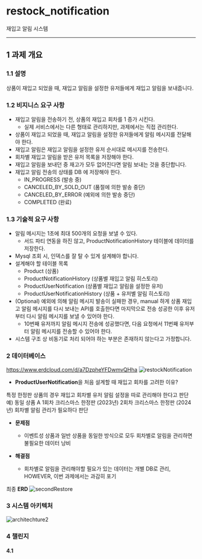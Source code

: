 # restock_notification
재입고 알림 시스템

---
## 1 과제 개요
### 1.1 설명
상품이 재입고 되었을 때, 재입고 알림을 설정한 유저들에게 재입고 알림을 보내줍니다.

### 1.2 비지니스 요구 사항
- 재입고 알림을 전송하기 전, 상품의 재입고 회차를 1 증가 시킨다.
    - 실제 서비스에서는 다른 형태로 관리하지만, 과제에서는 직접 관리한다.
- 상품이 재입고 되었을 때, 재입고 알림을 설정한 유저들에게 알림 메시지를 전달해야 한다.
- 재입고 알림은 재입고 알림을 설정한 유저 순서대로 메시지를 전송한다.
- 회차별 재입고 알림을 받은 유저 목록을 저장해야 한다.
- 재입고 알림을 보내던 중 재고가 모두 없어진다면 알림 보내는 것을 중단합니다.
- 재입고 알림 전송의 상태를 DB 에 저장해야 한다.
    - IN_PROGRESS (발송 중)
    - CANCELED_BY_SOLD_OUT (품절에 의한 발송 중단)
    - CANCELED_BY_ERROR (예외에 의한 발송 중단)
    - COMPLETED (완료)


### 1.3 기술적 요구 사항
- 알림 메시지는 1초에 최대 500개의 요청을 보낼 수 있다.
    - 서드 파티 연동을 하진 않고, ProductNotificationHistory 테이블에 데이터를 저장한다.
- Mysql 조회 시, 인덱스를 잘 탈 수 있게 설계해야 합니다.
- 설계해야 할 테이블 목록
    - Product (상품)
    - ProductNotificationHistory (상품별 재입고 알림 히스토리)
    - ProductUserNotification (상품별 재입고 알림을 설정한 유저)
    - ProductUserNotificationHistory (상품 + 유저별 알림 히스토리)
- (Optional) 예외에 의해 알림 메시지 발송이 실패한 경우, manual 하게 상품 재입고 알림 메시지를 다시 보내는 API를 호출한다면 마지막으로 전송 성공한 이후 유저부터 다시 알림 메시지를 보낼 수 있어야 한다.
    - 10번째 유저까지 알림 메시지 전송에 성공했다면, 다음 요청에서 11번째 유저부터 알림 메시지를 전송할 수 있어야 한다.
- 시스템 구조 상 비동기로 처리 되어야 하는 부분은 존재하지 않는다고 가정합니다.


### 2 데이터베이스
https://www.erdcloud.com/d/a7DzpheYFDwmvQHha
![restockNotification](https://github.com/user-attachments/assets/fdbd0694-fdf5-4b33-a0a2-a558b5f3f1f6)

- **ProductUserNotification**을 처음 설계할 때 재입고 회차를 고려한 이유?

특정 한정판 상품의 경우 재입고 회차별 유저 알림 설정을 따로 관리해야 한다고 판단
예) 동일 상품 A
1회차 크리스마스 한정판 (2023년)
2회차 크리스마스 한정판 (2024년)
회차별 알림 관리가 필요하다 판단 

- **문제점**
  - 이벤트성 상품과 일반 상품을 동일한 방식으로 모두 회차별로 알림을 관리하면 불필요한 데이터 낭비

- **해결점**
  - 회차별로 알림을 관리해야할 필요가 있는 데이터는 개별 DB로 관리, HOWEVER, 이번 과제에서는 과감히 포기


최종 **ERD**
![secondRestore](https://github.com/user-attachments/assets/0a9e4973-e9d5-4430-bce4-bf88e82d2b61)



### 3 시스템 아키텍처

![architechture2](https://github.com/user-attachments/assets/d6fedfbf-f99a-4998-84ff-77a9119ff677)


### 4 챌린지

#### 4.1


